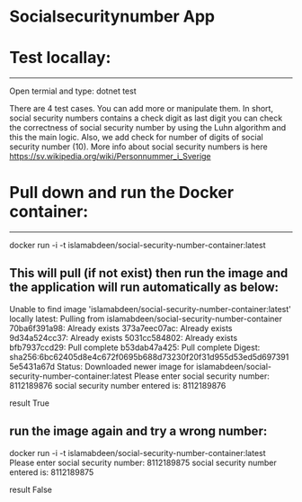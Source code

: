 # Socialsecuritynumber App

# Test locallay:
--------------
Open termial and type: dotnet test

There are 4 test cases. You can add more or manipulate them.
In short, social security numbers contains a check digit as last digit you can check the correctness of social security number by using the Luhn algorithm and this the main logic.
Also, we add check for number of digits of social security number (10).
More info about social security numbers is here https://sv.wikipedia.org/wiki/Personnummer_i_Sverige

# Pull down and run the Docker container:
----------------------------------------
docker run -i -t islamabdeen/social-security-number-container:latest

## This will pull (if not exist) then run the image and the application will run automatically as below:

Unable to find image 'islamabdeen/social-security-number-container:latest' locally
latest: Pulling from islamabdeen/social-security-number-container
70ba6f391a98: Already exists
373a7eec07ac: Already exists
9d34a524cc37: Already exists
5031cc584802: Already exists
bfb7937ccd29: Pull complete
b53dab47a425: Pull complete
Digest: sha256:6bc62405d8e4c672f0695b688d73230f20f31d955d53ed5d6973915e5431a67d
Status: Downloaded newer image for islamabdeen/social-security-number-container:latest
Please enter social security number:
8112189876
social security number entered is: 8112189876

result True

## run the image again and try a wrong number:
docker run -i -t islamabdeen/social-security-number-container:latest
Please enter social security number:
8112189875
social security number entered is: 8112189875

result False